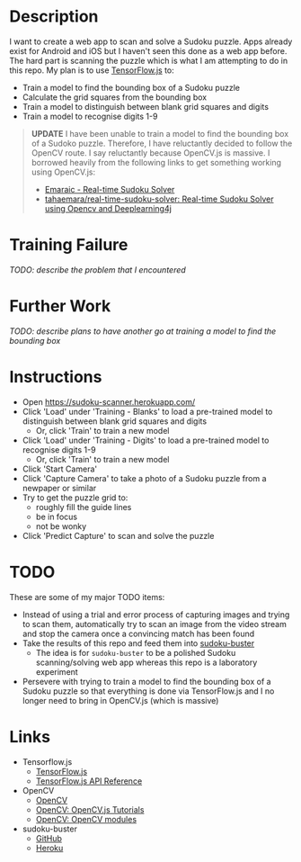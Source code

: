 # Description

I want to create a web app to scan and solve a Sudoku puzzle.
Apps already exist for Android and iOS but I haven't seen this done as a web app before.
The hard part is scanning the puzzle which is what I am attempting to do in this repo.
My plan is to use [TensorFlow.js](https://www.tensorflow.org/js) to:

* Train a model to find the bounding box of a Sudoku puzzle
* Calculate the grid squares from the bounding box
* Train a model to distinguish between blank grid squares and digits
* Train a model to recognise digits 1-9

> **UPDATE**
> I have been unable to train a model to find the bounding box of a Sudoko puzzle.
> Therefore, I have reluctantly decided to follow the OpenCV route.
> I say reluctantly because OpenCV.js is massive.
> I borrowed heavily from the following links to get something working using OpenCV.js:
>
> * [Emaraic - Real-time Sudoku Solver](http://emaraic.com/blog/realtime-sudoku-solver)
> * [tahaemara/real-time-sudoku-solver: Real-time Sudoku Solver using Opencv and Deeplearning4j](https://github.com/tahaemara/real-time-sudoku-solver)

# Training Failure

_TODO: describe the problem that I encountered_

# Further Work

_TODO: describe plans to have another go at training a model to find the bounding box_

# Instructions

* Open https://sudoku-scanner.herokuapp.com/
* Click 'Load' under 'Training - Blanks' to load a pre-trained model to distinguish between blank grid squares and digits
  * Or, click 'Train' to train a new model
* Click 'Load' under 'Training - Digits' to load a pre-trained model to recognise digits 1-9
  * Or, click 'Train' to train a new model
* Click 'Start Camera'
* Click 'Capture Camera' to take a photo of a Sudoku puzzle from a newpaper or similar
 * Try to get the puzzle grid to:
   * roughly fill the guide lines
   * be in focus
   * not be wonky
* Click 'Predict Capture' to scan and solve the puzzle

# TODO

These are some of my major TODO items:

* Instead of using a trial and error process of capturing images and trying to scan them, automatically
try to scan an image from the video stream and stop the camera once a convincing match has been found
* Take the results of this repo and feed them into [sudoku-buster](https://github.com/taylorjg/sudoku-buster)
  * The idea is for `sudoku-buster` to be a polished Sudoku scanning/solving web app whereas this repo is a laboratory experiment
* Persevere with trying to train a model to find the bounding box of a Sudoku puzzle so that everything is done via TensorFlow.js and I no longer need to bring in OpenCV.js (which is massive)

# Links

* Tensorflow.js
  * [TensorFlow.js](https://www.tensorflow.org/js)
  * [TensorFlow.js API Reference](https://js.tensorflow.org/api/latest/)
* OpenCV
  * [OpenCV](https://opencv.org/)
  * [OpenCV: OpenCV.js Tutorials](https://docs.opencv.org/4.1.1/d5/d10/tutorial_js_root.html)
  * [OpenCV: OpenCV modules](https://docs.opencv.org/4.1.1/)
* sudoku-buster
  * [GitHub](https://github.com/taylorjg/sudoku-buster)
  * [Heroku](https://sudoku-buster.herokuapp.com/)
